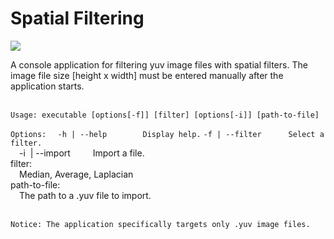 # Spatial Filtering

[![](https://img.shields.io/github/last-commit/alexvarip/SpatialFiltering?style=plastic)](https://github.com/alexvarip/SpatialFiltering/)

A console application for filtering yuv image files with spatial filters. The image file size [height x width] must be entered manually after the application starts. <br><br>
```
Usage: executable [options[-f]] [filter] [options[-i]] [path-to-file]
```
`Options:`
     `  -h | --help        Display help.`
     `-f | --filter      Select a filter.`<br>
&emsp;-i&nbsp; | --import  &emsp;&emsp; Import a file.<br>
filter: <br>
&emsp;Median, Average, Laplacian <br>
path-to-file: <br>
&emsp;The path to a .yuv file to import.<br>


<br> `Notice: The application specifically targets only .yuv image files.`
